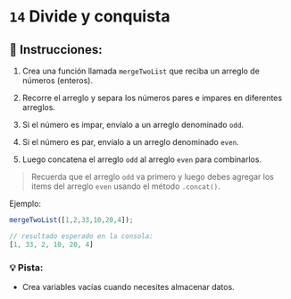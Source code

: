 # `14` Divide y conquista

## 📝 Instrucciones:

1. Crea una función llamada `mergeTwoList` que reciba un arreglo de números (enteros).

2. Recorre el arreglo y separa los números pares e impares en diferentes arreglos.

3. Si el número es impar, envíalo a un arreglo denominado `odd`.

4. Si el número es par, envíalo a un arreglo denominado `even`.

5. Luego concatena el arreglo `odd` al arreglo `even` para combinarlos. 

> Recuerda que el arreglo `odd` va primero y luego debes agregar los items del arreglo `even` usando el método `.concat()`.

Ejemplo:

```js
mergeTwoList([1,2,33,10,20,4]);

// resultado esperado en la consola:
[1, 33, 2, 10, 20, 4]
```

### 💡 Pista:

+ Crea variables vacías cuando necesites almacenar datos.